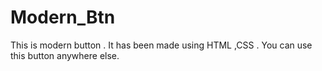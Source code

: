 # Modern_Btn
This is modern button . It has been made using HTML ,CSS . You can use this button anywhere else.
